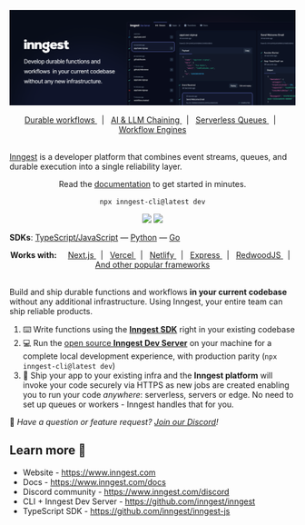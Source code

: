 [![Inngest Banner](https://github.com/inngest/.github/raw/main/profile/github-readme-banner-2024-01-26.png)](https://www.inngest.com)

<div align="center">

  <a href="https://www.inngest.com/uses/durable-workflows?ref=org-readme">
    Durable workflows
  </a>&nbsp;&nbsp;|&nbsp;&nbsp;

  <a href="https://www.inngest.com/ai?ref=org-readme">
    AI & LLM Chaining
  </a>&nbsp;&nbsp;|&nbsp;&nbsp;

  <a href="https://www.inngest.com/uses/serverless-queues?ref=org-readme">
    Serverless Queues
  </a>&nbsp;&nbsp;|&nbsp;&nbsp;

  <a href="https://www.inngest.com/uses/workflow-engine?ref=org-readme">
    Workflow Engines
  </a>
</div>
<br/>

[Inngest](https://www.inngest.com) is a developer platform that combines event streams, queues, and durable execution into a single reliability layer.

<div align="center">

  <p>
    Read the <a href="https://www.inngest.com/docs">documentation</a> to get started in minutes.
  </p>

```
npx inngest-cli@latest dev
```

  <p>

<a href="https://discord.gg/EuesV2ZSnX"><img src="https://img.shields.io/discord/842170679536517141?label=discord" /></a>
<a href="https://twitter.com/inngest"><img src="https://img.shields.io/twitter/follow/inngest?style=social" /></a>

  </p>
</div>

**SDKs**: [TypeScript/JavaScript](https://github.com/inngest/inngest-js) &mdash; [Python](https://github.com/inngest/inngest-py) &mdash; [Go](https://github.com/inngest/inngestgo)

<div align="center">
  <strong>Works with:</strong>&nbsp;&nbsp;&nbsp;&nbsp;

  <a href="https://www.inngest.com/docs/sdk/serve?ref=org-readme#framework-next-js">
    Next.js
  </a>&nbsp;&nbsp;|&nbsp;&nbsp;

  <a href="https://www.inngest.com/docs/deploy/vercel?ref=org-readme">
    Vercel
  </a>&nbsp;&nbsp;|&nbsp;&nbsp;

  <a href="https://www.inngest.com/docs/deploy/netlify?ref=org-readme">
    Netlify
  </a>&nbsp;&nbsp;|&nbsp;&nbsp;

  <a href="https://www.inngest.com/docs/sdk/serve?ref=org-readme#framework-express">
    Express
  </a>&nbsp;&nbsp;|&nbsp;&nbsp;

  <a href="https://www.inngest.com/docs/sdk/serve?ref=org-readme#framework-redwood">
    RedwoodJS
  </a>&nbsp;&nbsp;|&nbsp;&nbsp;

  <a href="https://www.inngest.com/docs/sdk/serve?ref=org-readme">
    And other popular frameworks
  </a>

</div>
<br/>

Build and ship durable functions and workflows **in your current codebase** without any additional infrastructure. Using Inngest, your entire team can ship reliable products.

1. ⌨️ Write functions using the [**Inngest SDK**](https://github.com/inngest/inngest-js) right in your existing codebase
2. 💻 Run the [open source **Inngest Dev Server**](https://github.com/inngest/inngest) on your machine for a complete local development experience, with production parity (`npx inngest-cli@latest dev`)
3. 🚀 Ship your app to your existing infra and the **Inngest platform** will invoke your code securely via HTTPS as new jobs are created enabling you to run your code _anywhere_: serverless, servers or edge. No need to set up queues or workers - Inngest handles that for you.

👋 _Have a question or feature request? [Join our Discord](https://www.inngest.com/discord)!_

## Learn more 🌱

- Website - https://www.inngest.com
- Docs - https://www.inngest.com/docs
- Discord community - https://www.inngest.com/discord
- CLI + Inngest Dev Server - https://github.com/inngest/inngest
- TypeScript SDK - https://github.com/inngest/inngest-js
